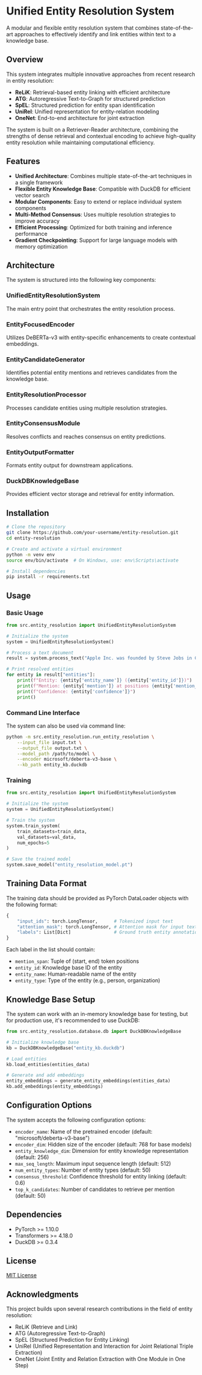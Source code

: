 # Unified Entity Resolution System

A modular and flexible entity resolution system that combines state-of-the-art approaches to effectively identify and link entities within text to a knowledge base.

## Overview

This system integrates multiple innovative approaches from recent research in entity resolution:

- **ReLiK**: Retrieval-based entity linking with efficient architecture
- **ATG**: Autoregressive Text-to-Graph for structured prediction
- **SpEL**: Structured prediction for entity span identification
- **UniRel**: Unified representation for entity-relation modeling
- **OneNet**: End-to-end architecture for joint extraction

The system is built on a Retriever-Reader architecture, combining the strengths of dense retrieval and contextual encoding to achieve high-quality entity resolution while maintaining computational efficiency.

## Features

- **Unified Architecture**: Combines multiple state-of-the-art techniques in a single framework
- **Flexible Entity Knowledge Base**: Compatible with DuckDB for efficient vector search
- **Modular Components**: Easy to extend or replace individual system components
- **Multi-Method Consensus**: Uses multiple resolution strategies to improve accuracy
- **Efficient Processing**: Optimized for both training and inference performance
- **Gradient Checkpointing**: Support for large language models with memory optimization

## Architecture

The system is structured into the following key components:

### UnifiedEntityResolutionSystem
The main entry point that orchestrates the entity resolution process.

### EntityFocusedEncoder
Utilizes DeBERTa-v3 with entity-specific enhancements to create contextual embeddings.

### EntityCandidateGenerator
Identifies potential entity mentions and retrieves candidates from the knowledge base.

### EntityResolutionProcessor
Processes candidate entities using multiple resolution strategies.

### EntityConsensusModule
Resolves conflicts and reaches consensus on entity predictions.

### EntityOutputFormatter
Formats entity output for downstream applications.

### DuckDBKnowledgeBase
Provides efficient vector storage and retrieval for entity information.

## Installation

```bash
# Clone the repository
git clone https://github.com/your-username/entity-resolution.git
cd entity-resolution

# Create and activate a virtual environment
python -m venv env
source env/bin/activate  # On Windows, use: env\Scripts\activate

# Install dependencies
pip install -r requirements.txt
```

## Usage

### Basic Usage

```python
from src.entity_resolution import UnifiedEntityResolutionSystem

# Initialize the system
system = UnifiedEntityResolutionSystem()

# Process a text document
result = system.process_text("Apple Inc. was founded by Steve Jobs in Cupertino, California.")

# Print resolved entities
for entity in result["entities"]:
    print(f"Entity: {entity['entity_name']} ({entity['entity_id']})")
    print(f"Mention: {entity['mention']} at positions {entity['mention_span']}")
    print(f"Confidence: {entity['confidence']}")
    print()
```

### Command Line Interface

The system can also be used via command line:

```bash
python -m src.entity_resolution.run_entity_resolution \
    --input_file input.txt \
    --output_file output.txt \
    --model_path /path/to/model \
    --encoder microsoft/deberta-v3-base \
    --kb_path entity_kb.duckdb
```

### Training

```python
from src.entity_resolution import UnifiedEntityResolutionSystem

# Initialize the system
system = UnifiedEntityResolutionSystem()

# Train the system
system.train_system(
    train_datasets=train_data,
    val_datasets=val_data,
    num_epochs=5
)

# Save the trained model
system.save_model("entity_resolution_model.pt")
```

## Training Data Format

The training data should be provided as PyTorch DataLoader objects with the following format:

```python
{
    "input_ids": torch.LongTensor,      # Tokenized input text
    "attention_mask": torch.LongTensor, # Attention mask for input text
    "labels": List[Dict]                # Ground truth entity annotations
}
```

Each label in the list should contain:
- `mention_span`: Tuple of (start, end) token positions
- `entity_id`: Knowledge base ID of the entity
- `entity_name`: Human-readable name of the entity
- `entity_type`: Type of the entity (e.g., person, organization)

## Knowledge Base Setup

The system can work with an in-memory knowledge base for testing, but for production use, it's recommended to use DuckDB:

```python
from src.entity_resolution.database.db import DuckDBKnowledgeBase

# Initialize knowledge base
kb = DuckDBKnowledgeBase("entity_kb.duckdb")

# Load entities
kb.load_entities(entities_data)

# Generate and add embeddings
entity_embeddings = generate_entity_embeddings(entities_data)
kb.add_embeddings(entity_embeddings)
```

## Configuration Options

The system accepts the following configuration options:

- `encoder_name`: Name of the pretrained encoder (default: "microsoft/deberta-v3-base")
- `encoder_dim`: Hidden size of the encoder (default: 768 for base models)
- `entity_knowledge_dim`: Dimension for entity knowledge representation (default: 256)
- `max_seq_length`: Maximum input sequence length (default: 512)
- `num_entity_types`: Number of entity types (default: 50)
- `consensus_threshold`: Confidence threshold for entity linking (default: 0.6)
- `top_k_candidates`: Number of candidates to retrieve per mention (default: 50)

## Dependencies

- PyTorch >= 1.10.0
- Transformers >= 4.18.0
- DuckDB >= 0.3.4

## License

[MIT License](LICENSE)

## Acknowledgments

This project builds upon several research contributions in the field of entity resolution:
- ReLiK (Retrieve and Link)
- ATG (Autoregressive Text-to-Graph)
- SpEL (Structured Prediction for Entity Linking)
- UniRel (Unified Representation and Interaction for Joint Relational Triple Extraction)
- OneNet (Joint Entity and Relation Extraction with One Module in One Step)
